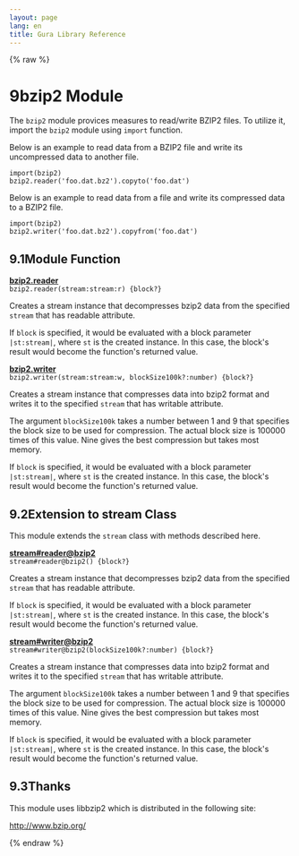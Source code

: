 ```yaml
---
layout: page
lang: en
title: Gura Library Reference
---
```


{% raw %}
<h1><span class="caption-index-1">9</span><a name="anchor-9"></a>bzip2 Module</h1>
<p>
The <code>bzip2</code> module provices measures to read/write BZIP2 files. To utilize it, import the <code>bzip2</code> module using <code>import</code> function.
</p>
<p>
Below is an example to read data from a BZIP2 file and write its uncompressed data to another file.
</p>
<pre><code>import(bzip2)
bzip2.reader('foo.dat.bz2').copyto('foo.dat')
</code></pre>
<p>
Below is an example to read data from a file and write its compressed data to a BZIP2 file.
</p>
<pre><code>import(bzip2)
bzip2.writer('foo.dat.bz2').copyfrom('foo.dat')
</code></pre>
<h2><span class="caption-index-2">9.1</span><a name="anchor-9-1"></a>Module Function</h2>
<p>
<div><strong style="text-decoration:underline">bzip2.reader</strong></div>
<div style="margin-bottom:1em"><code>bzip2.reader(stream:stream:r) {block?}</code></div>
Creates a stream instance that decompresses bzip2 data from the specified <code>stream</code> that has readable attribute.
</p>
<p>
If <code>block</code> is specified, it would be evaluated with a block parameter <code>|st:stream|</code>, where <code>st</code> is the created instance. In this case, the block's result would become the function's returned value.
</p>
<p>
<div><strong style="text-decoration:underline">bzip2.writer</strong></div>
<div style="margin-bottom:1em"><code>bzip2.writer(stream:stream:w, blockSize100k?:number) {block?}</code></div>
Creates a stream instance that compresses data into bzip2 format and writes it to the specified <code>stream</code> that has writable attribute.
</p>
<p>
The argument <code>blockSize100k</code> takes a number between 1 and 9 that specifies the block size to be used for compression. The actual block size is 100000 times of this value. Nine gives the best compression but takes most memory.
</p>
<p>
If <code>block</code> is specified, it would be evaluated with a block parameter <code>|st:stream|</code>, where <code>st</code> is the created instance. In this case, the block's result would become the function's returned value.
</p>
<h2><span class="caption-index-2">9.2</span><a name="anchor-9-2"></a>Extension to stream Class</h2>
<p>
This module extends the <code>stream</code> class with methods described here.
</p>
<p>
<div><strong style="text-decoration:underline">stream#reader@bzip2</strong></div>
<div style="margin-bottom:1em"><code>stream#reader@bzip2() {block?}</code></div>
Creates a stream instance that decompresses bzip2 data from the specified <code>stream</code> that has readable attribute.
</p>
<p>
If <code>block</code> is specified, it would be evaluated with a block parameter <code>|st:stream|</code>, where <code>st</code> is the created instance. In this case, the block's result would become the function's returned value.
</p>
<p>
<div><strong style="text-decoration:underline">stream#writer@bzip2</strong></div>
<div style="margin-bottom:1em"><code>stream#writer@bzip2(blockSize100k?:number) {block?}</code></div>
Creates a stream instance that compresses data into bzip2 format and writes it to the specified <code>stream</code> that has writable attribute.
</p>
<p>
The argument <code>blockSize100k</code> takes a number between 1 and 9 that specifies the block size to be used for compression. The actual block size is 100000 times of this value. Nine gives the best compression but takes most memory.
</p>
<p>
If <code>block</code> is specified, it would be evaluated with a block parameter <code>|st:stream|</code>, where <code>st</code> is the created instance. In this case, the block's result would become the function's returned value.
</p>
<h2><span class="caption-index-2">9.3</span><a name="anchor-9-3"></a>Thanks</h2>
<p>
This module uses libbzip2 which is distributed in the following site:
</p>
<p>
<a href="http://www.bzip.org/">http://www.bzip.org/</a>
</p>
<p />

{% endraw %}
